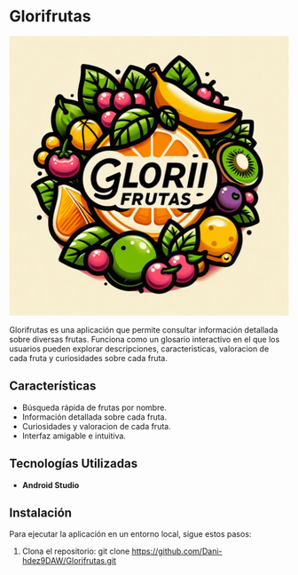 # Glorifrutas

![Logo de Glorifrutas](app/src/main/res/drawable/logoglorifrutas.png)

Glorifrutas es una aplicación que permite consultar información detallada sobre diversas frutas. Funciona como un glosario interactivo en el que los usuarios pueden explorar descripciones, caracteristicas, valoracion de cada fruta y curiosidades sobre cada fruta.

## Características
- Búsqueda rápida de frutas por nombre.
- Información detallada sobre cada fruta.
- Curiosidades y valoracion de cada fruta.
- Interfaz amigable e intuitiva.

## Tecnologías Utilizadas
- **Android Studio**

## Instalación
Para ejecutar la aplicación en un entorno local, sigue estos pasos:

1. Clona el repositorio:
   git clone https://github.com/Dani-hdez9DAW/Glorifrutas.git
